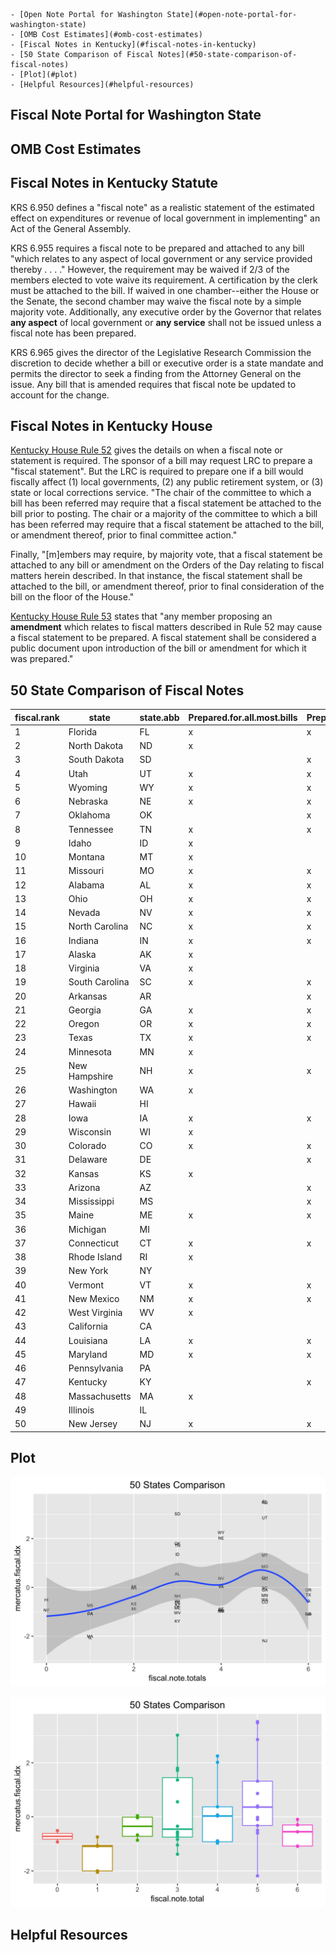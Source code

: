 <!-- TOC depthFrom:1 depthTo:6 withLinks:1 updateOnSave:1 orderedList:0 -->

	- [Open Note Portal for Washington State](#open-note-portal-for-washington-state)
	- [OMB Cost Estimates](#omb-cost-estimates)
	- [Fiscal Notes in Kentucky](#fiscal-notes-in-kentucky)
	- [50 State Comparison of Fiscal Notes](#50-state-comparison-of-fiscal-notes)
	- [Plot](#plot)
	- [Helpful Resources](#helpful-resources)

<!-- /TOC -->

## Fiscal Note Portal for Washington State

## OMB Cost Estimates

## Fiscal Notes in Kentucky Statute

KRS 6.950 defines a "fiscal note" as a realistic statement of the estimated effect on expenditures or revenue of local government in implementing" an Act of the General Assembly.

KRS 6.955 requires a fiscal note to be prepared and attached to any bill "which relates to any aspect of local government or any service provided thereby . . . ."  However, the requirement may be waived if 2/3 of the members elected to vote waive its requirement.  A certification by the clerk must be attached to the bill.  If waived in one chamber--either the House or the Senate, the second chamber may waive the fiscal note by a simple majority vote.  Additionally, any executive order by the Governor that relates **any aspect** of local government or **any service** shall not be issued unless a fiscal note has been prepared.

KRS 6.965 gives the director of the Legislative Research Commission the discretion to decide whether a bill or executive order is a state mandate and permits the director to seek a finding from the Attorney General on the issue.  Any bill that is amended requires that fiscal note be updated to account for the change.

## Fiscal Notes in Kentucky House

[Kentucky House Rule 52](statutes/2019-01-08_house_rules_pages_32_33.pdf) gives the details on when a fiscal note or statement is required. The sponsor of a bill may request LRC to prepare a "fiscal statement". But the LRC is required to prepare one if a bill would fiscally affect (1) local governments, (2) any public retirement system, or (3) state or local corrections service. "The chair of the committee to which a bill has been referred may require that a fiscal statement be attached to the bill prior to posting. The chair or a majority of the committee to which a bill has been referred may require that a fiscal statement be attached to the bill, or amendment thereof, prior to final committee action."

Finally, "[m]embers may require, by majority vote, that a fiscal statement be attached to any bill or amendment on the Orders of the Day relating to fiscal matters herein described. In that instance, the fiscal statement shall be attached to the bill, or amendment thereof, prior to final consideration of the bill on the floor of the House."

[Kentucky House Rule 53](statutes/2019-01-08_house_rules_pages_32_33.pdf) states that "any member proposing an **amendment** which relates to fiscal matters described in Rule 52 may cause a fiscal statement to be prepared. A fiscal statement shall be considered a public document upon introduction of the bill or amendment for which it was prepared."


## 50 State Comparison of Fiscal Notes

| fiscal.rank | state          | state.abb | Prepared.for.all.most.bills | Prepared.by.non.partisan.agency | budget.impacts.for...1.year | budget.impacts...4.years | revisions.during.bill.process | published.on.the.web | total | mercatus.fiscal.idx |
|-------------|----------------|-----------|-----------------------------|---------------------------------|-----------------------------|--------------------------|-------------------------------|----------------------|-------|---------------------|
| 1           | Florida        | FL        | x                           | x                               | x                           |                          | x                             | x                    | 5     | 3.52                |
| 2           | North Dakota   | ND        | x                           |                                 | x                           | x                        | x                             | x                    | 5     | 3.48                |
| 3           | South Dakota   | SD        |                             | x                               |                             |                          | x                             | x                    | 3     | 3.02                |
| 4           | Utah           | UT        | x                           | x                               | x                           |                          | x                             | x                    | 5     | 2.86                |
| 5           | Wyoming        | WY        | x                           | x                               | x                           |                          |                               | x                    | 4     | 2.25                |
| 6           | Nebraska       | NE        | x                           | x                               |                             |                          | x                             | x                    | 4     | 2.02                |
| 7           | Oklahoma       | OK        |                             | x                               |                             |                          | on request                    | x                    | 3     | 1.8                 |
| 8           | Tennessee      | TN        | x                           | x                               |                             |                          |                               | x                    | 3     | 1.72                |
| 9           | Idaho          | ID        | x                           |                                 |                             |                          | x                             | x                    | 3     | 1.36                |
| 10          | Montana        | MT        | x                           |                                 | x                           | x                        | on request                    | x                    | 5     | 1.32                |
| 11          | Missouri       | MO        | x                           | x                               | x                           |                          | x                             | x                    | 5     | 0.86                |
| 12          | Alabama        | AL        | x                           | x                               |                             |                          |                               | x                    | 3     | 0.56                |
| 13          | Ohio           | OH        | x                           | x                               | x                           |                          | x                             | x                    | 5     | 0.4                 |
| 14          | Nevada         | NV        | x                           | x                               | x                           |                          |                               | x                    | 4     | 0.37                |
| 15          | North Carolina | NC        | x                           | x                               | x                           | x                        |                               | x                    | 5     | 0.36                |
| 16          | Indiana        | IN        | x                           | x                               |                             |                          | x                             | x                    | 4     | 0.07                |
| 17          | Alaska         | AK        | x                           |                                 |                             |                          |                               | x                    | 2     | 0.04                |
| 18          | Virginia       | VA        | x                           |                                 | x                           | x                        |                               | x                    | 4     | 0.03                |
| 19          | South Carolina | SC        | x                           | x                               | x                           |                          | x                             | x                    | 5     | -0.02               |
| 20          | Arkansas       | AR        |                             | x                               |                             |                          |                               | x                    | 2     | -0.03               |
| 21          | Georgia        | GA        | x                           | x                               | x                           | x                        | on request                    |                      | 5     | -0.1                |
| 22          | Oregon         | OR        | x                           | x                               | x                           | x                        | x                             | x                    | 6     | -0.1                |
| 23          | Texas          | TX        | x                           | x                               | x                           | x                        | x                             | x                    | 6     | -0.3                |
| 24          | Minnesota      | MN        | x                           |                                 | x                           | x                        | x                             | x                    | 5     | -0.32               |
| 25          | New Hampshire  | NH        | x                           | x                               |                             |                          |                               | x                    | 3     | -0.35               |
| 26          | Washington     | WA        | x                           |                                 | x                           | x                        | x                             | x                    | 5     | -0.5                |
| 27          | Hawaii         | HI        |                             |                                 |                             |                          |                               |                      | 0     | -0.51               |
| 28          | Iowa           | IA        | x                           | x                               | x                           | x                        | on request                    | x                    | 6     | -0.55               |
| 29          | Wisconsin      | WI        | x                           |                                 |                             |                          | x                             | x                    | 3     | -0.56               |
| 30          | Colorado       | CO        | x                           | x                               | x                           |                          | x                             | x                    | 5     | -0.6                |
| 31          | Delaware       | DE        |                             | x                               | x                           |                          |                               | x                    | 3     | -0.62               |
| 32          | Kansas         | KS        | x                           |                                 |                             |                          |                               | x                    | 2     | -0.67               |
| 33          | Arizona        | AZ        |                             | x                               |                             |                          | x                             | x                    | 3     | -0.72               |
| 34          | Mississippi    | MS        |                             | x                               |                             |                          |                               |                      | 1     | -0.74               |
| 35          | Maine          | ME        | x                           | x                               |                             |                          |                               | x                    | 3     | -0.84               |
| 36          | Michigan       | MI        |                             |                                 |                             |                          | x                             | x                    | 2     | -0.87               |
| 37          | Connecticut    | CT        | x                           | x                               | x                           |                          |                               | x                    | 4     | -0.89               |
| 38          | Rhode Island   | RI        | x                           |                                 | x                           |                          | x                             | x                    | 4     | -0.92               |
| 39          | New York       | NY        |                             |                                 |                             |                          |                               |                      | 0     | -0.93               |
| 40          | Vermont        | VT        | x                           | x                               |                             |                          | x                             | x                    | 4     | -0.96               |
| 41          | New Mexico     | NM        | x                           | x                               | x                           |                          |                               | x                    | 4     | -0.97               |
| 42          | West Virginia  | WV        | x                           |                                 | x                           |                          |                               | x                    | 3     | -1.04               |
| 43          | California     | CA        |                             |                                 |                             |                          |                               | x                    | 1     | -1.06               |
| 44          | Louisiana      | LA        | x                           | x                               | x                           | x                        | x                             | x                    | 6     | -1.08               |
| 45          | Maryland       | MD        | x                           | x                               | x                           | x                        | x                             | x                    | 6     | -1.09               |
| 46          | Pennsylvania   | PA        |                             |                                 |                             |                          |                               | x                    | 1     | -1.09               |
| 47          | Kentucky       | KY        |                             | x                               | x                           |                          |                               | x                    | 3     | -1.38               |
| 48          | Massachusetts  | MA        | x                           |                                 |                             |                          |                               |                      | 1     | -2                  |
| 49          | Illinois       | IL        |                             |                                 |                             |                          |                               | x                    | 1     | -2.05               |
| 50          | New Jersey     | NJ        | x                           | x                               | x                           |                          | x                             | x                    | 5     | -2.18               |



## Plot

![Plot 1](plots/50_state_comparison_fiscal_health_versus_fiscal_note_use.jpg)

![Plot 2](plots/50_state_comparison_boxplot.jpg)

## Helpful Resources

